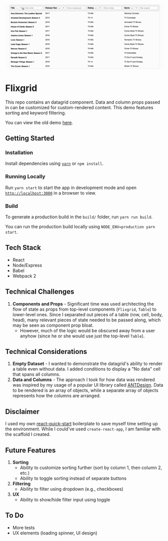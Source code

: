 ![Flixgrid Demo](flixgrid-updated.gif "Flixgrid Demo")

# Flixgrid

This repo contains an datagrid component. Data and column props passed in can be customized for custom-rendered content. This demo features sorting and keyword filtering.

You can view the old demo [here](flixgrid.gif).

## Getting Started

### Installation

Install dependencies using [`yarn`](https://yarnpkg.com/en/) or `npm install`.

### Running Locally

Run `yarn start` to start the app in development mode and open [`http://localhost:3000`](`http://localhost:3000`) in a browser to view.

### Build

To generate a production build in the `build/` folder, run `yarn run build`.

You can run the production build locally using `NODE_ENV=production yarn start`.

## Tech Stack

* React
* Node/Express
* Babel
* Webpack 2

## Technical Challenges

  1. **Components and Props** - Significant time was used architecting the flow of state as props from top-level components (`Flixgrid`, `Table`) to lower-level ones. Since I separated out pieces of a table (row, cell, body, head), many relevant pieces of state needed to be passed along, which may be seen as component prop bloat.
      * However, much of the logic would be obscured away from a user anyhow (since he or she would use just the top-level `Table`).

## Technical Considerations

1. **Empty Dataset** - I wanted to demonstrate the datagrid's ability to render a table even without data. I added conditions to display a "No data" cell that spans all columns.
2. **Data and Columns** - The approach I took for how data was rendered was inspired by my usage of a popular UI library called [ANTDesign](https://ant.design/docs/react/introduce). Data to be rendered is an array of objects, while a separate array of objects represents how the columns are arranged.

## Disclaimer

I used my own [react-quick-start](https://github.com/atsao/react-quick-start) boilerplate to save myself time setting up the environment. While I could've used `create-react-app`, I am familiar with the scaffold I created.

## Future Features

1. **Sorting**
    * Ability to customize sorting further (sort by column 1, then column 2, etc.)
    * Ability to toggle sorting instead of separate buttons
2. **Filtering**
    * Ability to filter using dropdown (e.g., checkboxes)
3. **UX**
    * Ability to show/hide filter input using toggle

## To Do

* More tests
* UX elements (loading spinner, UI design)
